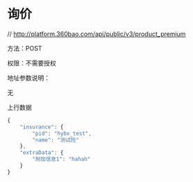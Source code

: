 # 询价

// http://platform.360bao.com/api/public/v3/product_premium

方法：POST

权限：不需要授权

地址参数说明：

无

上行数据

```javascript
{
    "insurance": {
        "pid": "hybx_test",
        "name": "测试险"
    },
    "extraData": {
        "附加信息1": "hahah"
    }
}
```
